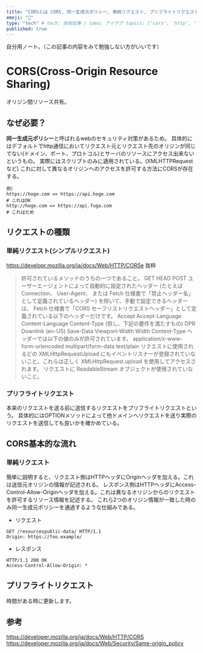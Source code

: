 ```yaml
---
title: "CORSとは CORS, 同一生成元ポリシー, 単純リクエスト, プリフライトリクエスト"
emoji: "💨"
type: "tech" # tech: 技術記事 / idea: アイデア topics: ['cors', 'http', 'tcpip']
published: true
---
```

自分用ノート。（この記事の内容をみて勉強しない方がいいです）
# CORS(Cross-Origin Resource Sharing)
オリジン間リソース共有。
## なぜ必要？
**同一生成元ポリシー**と呼ばれるwebのセキュリティ対策があるため。
具体的にはデフォルトでhttp通信においてリクエスト元とリクエスト先のオリジンが同じでない(ドメイン、ポート、プロトコル)とサーバのリソースにアクセス出来ないというもの。
実際にはスクリプトのみに適用されている。(XMLHTTPRequestなど)
これに対して異なるオリジンへのアクセスを許可する方法にCORSが存在する。
```
例）
https://hoge.com => https://api.hoge.com
# これはOK
http://hoge.com => https://api.fuga.com
# これはだめ
```
## リクエストの種類
### 単純リクエスト(シンプルリクエスト)
https://developr.mozilla.org/ja/docs/Web/HTTP/CORSe
抜粋
> 許可されているメソッドのうちの一つであること。
> GET
> HEAD
> POST
> ユーザーエージェントによって自動的に設定されたヘッダー (たとえば Connection、 User-Agent、 または Fetch 仕様書で「禁止ヘッダー名」として定義されているヘッダー) を除いて、手動で設定できるヘッダーは、 Fetch 仕様書で「CORS セーフリストリクエストヘッダー」として定義されている以下のヘッダーだけです。
> Accept
> Accept-Language
> Content-Language
> Content-Type (但し、下記の要件を満たすもの)
> DPR
> Downlink (en-US)
> Save-Data
> Viewport-Width
> Width
> Content-Type ヘッダーでは以下の値のみが許可されています。
> application/x-www-form-urlencoded
> multipart/form-data
> text/plain
> リクエストに使用されるどの XMLHttpRequestUpload にもイベントリスナーが登録されていないこと。これらは正しく XMLHttpRequest.upload を使用してアクセスされます。
> リクエストに ReadableStream オブジェクトが使用されていないこと。
### プリフライトリクエスト
本来のリクエストを送る前に送信するリクエストをプリフライトリクエストという。
具体的にはOPTIONメソッドによって他ドメインへリクエストを送り実際のリクエストを送信しても良いかを確かめている。
## CORS基本的な流れ
### 単純リクエスト
簡単に説明すると、リクエスト側はHTTPヘッダにOriginヘッダを加える。これは送信元オリジンの情報が記述される。
レスポンス側はHTTPヘッダにAccess-Control-Allow-Originヘッダを加える。これは異なるオリジンからのリクエストを許可するリソース情報を記述する。
これら2つのオリジン情報が一致した時のみ同一生成元ポリシーを通過するような仕組みである。
- リクエスト
```
GET /resourcespublic-data/ HTTP/1.1
Origin: https://foo.example/
```
- レスポンス
```
HTTP/1.1 200 OK
Access-Control-Allow-Origin: *
```
## プリフライトリクエスト
時間がある時に更新します。
## 参考
https://developer.mozilla.org/ja/docs/Web/HTTP/CORS
https://developer.mozilla.org/ja/docs/Web/Security/Same-origin_policy
